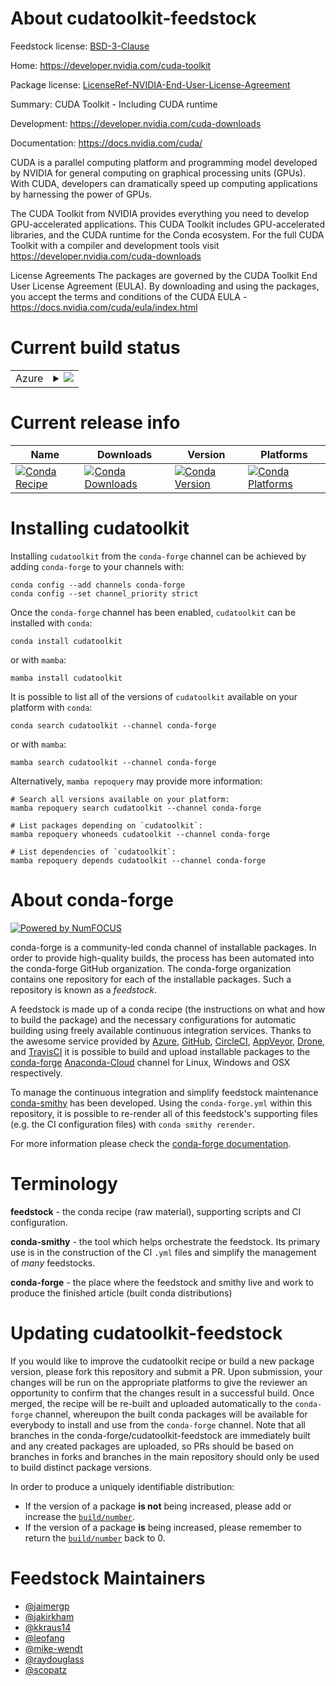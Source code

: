 About cudatoolkit-feedstock
===========================

Feedstock license: [BSD-3-Clause](https://github.com/conda-forge/cudatoolkit-feedstock/blob/main/LICENSE.txt)

Home: https://developer.nvidia.com/cuda-toolkit

Package license: [LicenseRef-NVIDIA-End-User-License-Agreement](https://docs.nvidia.com/cuda/eula/index.html)

Summary: CUDA Toolkit - Including CUDA runtime

Development: https://developer.nvidia.com/cuda-downloads

Documentation: https://docs.nvidia.com/cuda/

CUDA is a parallel computing platform and programming model developed by NVIDIA for general computing on graphical processing units (GPUs). With CUDA, developers can dramatically speed up computing applications by harnessing the power of GPUs.

The CUDA Toolkit from NVIDIA provides everything you need to develop GPU-accelerated applications. This CUDA Toolkit includes GPU-accelerated libraries, and the CUDA runtime for the Conda ecosystem. For the full CUDA Toolkit with a compiler and development tools visit https://developer.nvidia.com/cuda-downloads

License Agreements
The packages are governed by the CUDA Toolkit End User License Agreement (EULA). By downloading and using the packages, you accept the terms and conditions of the CUDA EULA - https://docs.nvidia.com/cuda/eula/index.html


Current build status
====================


<table>
    
  <tr>
    <td>Azure</td>
    <td>
      <details>
        <summary>
          <a href="https://dev.azure.com/conda-forge/feedstock-builds/_build/latest?definitionId=10936&branchName=main">
            <img src="https://dev.azure.com/conda-forge/feedstock-builds/_apis/build/status/cudatoolkit-feedstock?branchName=main">
          </a>
        </summary>
        <table>
          <thead><tr><th>Variant</th><th>Status</th></tr></thead>
          <tbody><tr>
              <td>linux_64_major_minor_ver10.0</td>
              <td>
                <a href="https://dev.azure.com/conda-forge/feedstock-builds/_build/latest?definitionId=10936&branchName=main">
                  <img src="https://dev.azure.com/conda-forge/feedstock-builds/_apis/build/status/cudatoolkit-feedstock?branchName=main&jobName=linux&configuration=linux%20linux_64_major_minor_ver10.0" alt="variant">
                </a>
              </td>
            </tr><tr>
              <td>linux_64_major_minor_ver10.1</td>
              <td>
                <a href="https://dev.azure.com/conda-forge/feedstock-builds/_build/latest?definitionId=10936&branchName=main">
                  <img src="https://dev.azure.com/conda-forge/feedstock-builds/_apis/build/status/cudatoolkit-feedstock?branchName=main&jobName=linux&configuration=linux%20linux_64_major_minor_ver10.1" alt="variant">
                </a>
              </td>
            </tr><tr>
              <td>linux_64_major_minor_ver10.2</td>
              <td>
                <a href="https://dev.azure.com/conda-forge/feedstock-builds/_build/latest?definitionId=10936&branchName=main">
                  <img src="https://dev.azure.com/conda-forge/feedstock-builds/_apis/build/status/cudatoolkit-feedstock?branchName=main&jobName=linux&configuration=linux%20linux_64_major_minor_ver10.2" alt="variant">
                </a>
              </td>
            </tr><tr>
              <td>linux_64_major_minor_ver11.0</td>
              <td>
                <a href="https://dev.azure.com/conda-forge/feedstock-builds/_build/latest?definitionId=10936&branchName=main">
                  <img src="https://dev.azure.com/conda-forge/feedstock-builds/_apis/build/status/cudatoolkit-feedstock?branchName=main&jobName=linux&configuration=linux%20linux_64_major_minor_ver11.0" alt="variant">
                </a>
              </td>
            </tr><tr>
              <td>linux_64_major_minor_ver11.1</td>
              <td>
                <a href="https://dev.azure.com/conda-forge/feedstock-builds/_build/latest?definitionId=10936&branchName=main">
                  <img src="https://dev.azure.com/conda-forge/feedstock-builds/_apis/build/status/cudatoolkit-feedstock?branchName=main&jobName=linux&configuration=linux%20linux_64_major_minor_ver11.1" alt="variant">
                </a>
              </td>
            </tr><tr>
              <td>linux_64_major_minor_ver11.2.2</td>
              <td>
                <a href="https://dev.azure.com/conda-forge/feedstock-builds/_build/latest?definitionId=10936&branchName=main">
                  <img src="https://dev.azure.com/conda-forge/feedstock-builds/_apis/build/status/cudatoolkit-feedstock?branchName=main&jobName=linux&configuration=linux%20linux_64_major_minor_ver11.2.2" alt="variant">
                </a>
              </td>
            </tr><tr>
              <td>linux_64_major_minor_ver11.3.1</td>
              <td>
                <a href="https://dev.azure.com/conda-forge/feedstock-builds/_build/latest?definitionId=10936&branchName=main">
                  <img src="https://dev.azure.com/conda-forge/feedstock-builds/_apis/build/status/cudatoolkit-feedstock?branchName=main&jobName=linux&configuration=linux%20linux_64_major_minor_ver11.3.1" alt="variant">
                </a>
              </td>
            </tr><tr>
              <td>linux_64_major_minor_ver11.4.3</td>
              <td>
                <a href="https://dev.azure.com/conda-forge/feedstock-builds/_build/latest?definitionId=10936&branchName=main">
                  <img src="https://dev.azure.com/conda-forge/feedstock-builds/_apis/build/status/cudatoolkit-feedstock?branchName=main&jobName=linux&configuration=linux%20linux_64_major_minor_ver11.4.3" alt="variant">
                </a>
              </td>
            </tr><tr>
              <td>linux_64_major_minor_ver11.5.2</td>
              <td>
                <a href="https://dev.azure.com/conda-forge/feedstock-builds/_build/latest?definitionId=10936&branchName=main">
                  <img src="https://dev.azure.com/conda-forge/feedstock-builds/_apis/build/status/cudatoolkit-feedstock?branchName=main&jobName=linux&configuration=linux%20linux_64_major_minor_ver11.5.2" alt="variant">
                </a>
              </td>
            </tr><tr>
              <td>linux_64_major_minor_ver11.6.1</td>
              <td>
                <a href="https://dev.azure.com/conda-forge/feedstock-builds/_build/latest?definitionId=10936&branchName=main">
                  <img src="https://dev.azure.com/conda-forge/feedstock-builds/_apis/build/status/cudatoolkit-feedstock?branchName=main&jobName=linux&configuration=linux%20linux_64_major_minor_ver11.6.1" alt="variant">
                </a>
              </td>
            </tr><tr>
              <td>linux_64_major_minor_ver11.6.2</td>
              <td>
                <a href="https://dev.azure.com/conda-forge/feedstock-builds/_build/latest?definitionId=10936&branchName=main">
                  <img src="https://dev.azure.com/conda-forge/feedstock-builds/_apis/build/status/cudatoolkit-feedstock?branchName=main&jobName=linux&configuration=linux%20linux_64_major_minor_ver11.6.2" alt="variant">
                </a>
              </td>
            </tr><tr>
              <td>linux_64_major_minor_ver11.7.1</td>
              <td>
                <a href="https://dev.azure.com/conda-forge/feedstock-builds/_build/latest?definitionId=10936&branchName=main">
                  <img src="https://dev.azure.com/conda-forge/feedstock-builds/_apis/build/status/cudatoolkit-feedstock?branchName=main&jobName=linux&configuration=linux%20linux_64_major_minor_ver11.7.1" alt="variant">
                </a>
              </td>
            </tr><tr>
              <td>linux_64_major_minor_ver11.8.0</td>
              <td>
                <a href="https://dev.azure.com/conda-forge/feedstock-builds/_build/latest?definitionId=10936&branchName=main">
                  <img src="https://dev.azure.com/conda-forge/feedstock-builds/_apis/build/status/cudatoolkit-feedstock?branchName=main&jobName=linux&configuration=linux%20linux_64_major_minor_ver11.8.0" alt="variant">
                </a>
              </td>
            </tr><tr>
              <td>linux_64_major_minor_ver9.2</td>
              <td>
                <a href="https://dev.azure.com/conda-forge/feedstock-builds/_build/latest?definitionId=10936&branchName=main">
                  <img src="https://dev.azure.com/conda-forge/feedstock-builds/_apis/build/status/cudatoolkit-feedstock?branchName=main&jobName=linux&configuration=linux%20linux_64_major_minor_ver9.2" alt="variant">
                </a>
              </td>
            </tr><tr>
              <td>linux_aarch64_major_minor_ver11.0</td>
              <td>
                <a href="https://dev.azure.com/conda-forge/feedstock-builds/_build/latest?definitionId=10936&branchName=main">
                  <img src="https://dev.azure.com/conda-forge/feedstock-builds/_apis/build/status/cudatoolkit-feedstock?branchName=main&jobName=linux&configuration=linux%20linux_aarch64_major_minor_ver11.0" alt="variant">
                </a>
              </td>
            </tr><tr>
              <td>linux_aarch64_major_minor_ver11.1</td>
              <td>
                <a href="https://dev.azure.com/conda-forge/feedstock-builds/_build/latest?definitionId=10936&branchName=main">
                  <img src="https://dev.azure.com/conda-forge/feedstock-builds/_apis/build/status/cudatoolkit-feedstock?branchName=main&jobName=linux&configuration=linux%20linux_aarch64_major_minor_ver11.1" alt="variant">
                </a>
              </td>
            </tr><tr>
              <td>linux_aarch64_major_minor_ver11.2.2</td>
              <td>
                <a href="https://dev.azure.com/conda-forge/feedstock-builds/_build/latest?definitionId=10936&branchName=main">
                  <img src="https://dev.azure.com/conda-forge/feedstock-builds/_apis/build/status/cudatoolkit-feedstock?branchName=main&jobName=linux&configuration=linux%20linux_aarch64_major_minor_ver11.2.2" alt="variant">
                </a>
              </td>
            </tr><tr>
              <td>linux_aarch64_major_minor_ver11.3.1</td>
              <td>
                <a href="https://dev.azure.com/conda-forge/feedstock-builds/_build/latest?definitionId=10936&branchName=main">
                  <img src="https://dev.azure.com/conda-forge/feedstock-builds/_apis/build/status/cudatoolkit-feedstock?branchName=main&jobName=linux&configuration=linux%20linux_aarch64_major_minor_ver11.3.1" alt="variant">
                </a>
              </td>
            </tr><tr>
              <td>linux_aarch64_major_minor_ver11.4.3</td>
              <td>
                <a href="https://dev.azure.com/conda-forge/feedstock-builds/_build/latest?definitionId=10936&branchName=main">
                  <img src="https://dev.azure.com/conda-forge/feedstock-builds/_apis/build/status/cudatoolkit-feedstock?branchName=main&jobName=linux&configuration=linux%20linux_aarch64_major_minor_ver11.4.3" alt="variant">
                </a>
              </td>
            </tr><tr>
              <td>linux_aarch64_major_minor_ver11.5.2</td>
              <td>
                <a href="https://dev.azure.com/conda-forge/feedstock-builds/_build/latest?definitionId=10936&branchName=main">
                  <img src="https://dev.azure.com/conda-forge/feedstock-builds/_apis/build/status/cudatoolkit-feedstock?branchName=main&jobName=linux&configuration=linux%20linux_aarch64_major_minor_ver11.5.2" alt="variant">
                </a>
              </td>
            </tr><tr>
              <td>linux_aarch64_major_minor_ver11.6.1</td>
              <td>
                <a href="https://dev.azure.com/conda-forge/feedstock-builds/_build/latest?definitionId=10936&branchName=main">
                  <img src="https://dev.azure.com/conda-forge/feedstock-builds/_apis/build/status/cudatoolkit-feedstock?branchName=main&jobName=linux&configuration=linux%20linux_aarch64_major_minor_ver11.6.1" alt="variant">
                </a>
              </td>
            </tr><tr>
              <td>linux_aarch64_major_minor_ver11.6.2</td>
              <td>
                <a href="https://dev.azure.com/conda-forge/feedstock-builds/_build/latest?definitionId=10936&branchName=main">
                  <img src="https://dev.azure.com/conda-forge/feedstock-builds/_apis/build/status/cudatoolkit-feedstock?branchName=main&jobName=linux&configuration=linux%20linux_aarch64_major_minor_ver11.6.2" alt="variant">
                </a>
              </td>
            </tr><tr>
              <td>linux_aarch64_major_minor_ver11.7.1</td>
              <td>
                <a href="https://dev.azure.com/conda-forge/feedstock-builds/_build/latest?definitionId=10936&branchName=main">
                  <img src="https://dev.azure.com/conda-forge/feedstock-builds/_apis/build/status/cudatoolkit-feedstock?branchName=main&jobName=linux&configuration=linux%20linux_aarch64_major_minor_ver11.7.1" alt="variant">
                </a>
              </td>
            </tr><tr>
              <td>linux_aarch64_major_minor_ver11.8.0</td>
              <td>
                <a href="https://dev.azure.com/conda-forge/feedstock-builds/_build/latest?definitionId=10936&branchName=main">
                  <img src="https://dev.azure.com/conda-forge/feedstock-builds/_apis/build/status/cudatoolkit-feedstock?branchName=main&jobName=linux&configuration=linux%20linux_aarch64_major_minor_ver11.8.0" alt="variant">
                </a>
              </td>
            </tr><tr>
              <td>linux_ppc64le_major_minor_ver10.2</td>
              <td>
                <a href="https://dev.azure.com/conda-forge/feedstock-builds/_build/latest?definitionId=10936&branchName=main">
                  <img src="https://dev.azure.com/conda-forge/feedstock-builds/_apis/build/status/cudatoolkit-feedstock?branchName=main&jobName=linux&configuration=linux%20linux_ppc64le_major_minor_ver10.2" alt="variant">
                </a>
              </td>
            </tr><tr>
              <td>linux_ppc64le_major_minor_ver11.0</td>
              <td>
                <a href="https://dev.azure.com/conda-forge/feedstock-builds/_build/latest?definitionId=10936&branchName=main">
                  <img src="https://dev.azure.com/conda-forge/feedstock-builds/_apis/build/status/cudatoolkit-feedstock?branchName=main&jobName=linux&configuration=linux%20linux_ppc64le_major_minor_ver11.0" alt="variant">
                </a>
              </td>
            </tr><tr>
              <td>linux_ppc64le_major_minor_ver11.1</td>
              <td>
                <a href="https://dev.azure.com/conda-forge/feedstock-builds/_build/latest?definitionId=10936&branchName=main">
                  <img src="https://dev.azure.com/conda-forge/feedstock-builds/_apis/build/status/cudatoolkit-feedstock?branchName=main&jobName=linux&configuration=linux%20linux_ppc64le_major_minor_ver11.1" alt="variant">
                </a>
              </td>
            </tr><tr>
              <td>linux_ppc64le_major_minor_ver11.2.2</td>
              <td>
                <a href="https://dev.azure.com/conda-forge/feedstock-builds/_build/latest?definitionId=10936&branchName=main">
                  <img src="https://dev.azure.com/conda-forge/feedstock-builds/_apis/build/status/cudatoolkit-feedstock?branchName=main&jobName=linux&configuration=linux%20linux_ppc64le_major_minor_ver11.2.2" alt="variant">
                </a>
              </td>
            </tr><tr>
              <td>linux_ppc64le_major_minor_ver11.3.1</td>
              <td>
                <a href="https://dev.azure.com/conda-forge/feedstock-builds/_build/latest?definitionId=10936&branchName=main">
                  <img src="https://dev.azure.com/conda-forge/feedstock-builds/_apis/build/status/cudatoolkit-feedstock?branchName=main&jobName=linux&configuration=linux%20linux_ppc64le_major_minor_ver11.3.1" alt="variant">
                </a>
              </td>
            </tr><tr>
              <td>linux_ppc64le_major_minor_ver11.4.3</td>
              <td>
                <a href="https://dev.azure.com/conda-forge/feedstock-builds/_build/latest?definitionId=10936&branchName=main">
                  <img src="https://dev.azure.com/conda-forge/feedstock-builds/_apis/build/status/cudatoolkit-feedstock?branchName=main&jobName=linux&configuration=linux%20linux_ppc64le_major_minor_ver11.4.3" alt="variant">
                </a>
              </td>
            </tr><tr>
              <td>linux_ppc64le_major_minor_ver11.5.2</td>
              <td>
                <a href="https://dev.azure.com/conda-forge/feedstock-builds/_build/latest?definitionId=10936&branchName=main">
                  <img src="https://dev.azure.com/conda-forge/feedstock-builds/_apis/build/status/cudatoolkit-feedstock?branchName=main&jobName=linux&configuration=linux%20linux_ppc64le_major_minor_ver11.5.2" alt="variant">
                </a>
              </td>
            </tr><tr>
              <td>linux_ppc64le_major_minor_ver11.6.1</td>
              <td>
                <a href="https://dev.azure.com/conda-forge/feedstock-builds/_build/latest?definitionId=10936&branchName=main">
                  <img src="https://dev.azure.com/conda-forge/feedstock-builds/_apis/build/status/cudatoolkit-feedstock?branchName=main&jobName=linux&configuration=linux%20linux_ppc64le_major_minor_ver11.6.1" alt="variant">
                </a>
              </td>
            </tr><tr>
              <td>linux_ppc64le_major_minor_ver11.6.2</td>
              <td>
                <a href="https://dev.azure.com/conda-forge/feedstock-builds/_build/latest?definitionId=10936&branchName=main">
                  <img src="https://dev.azure.com/conda-forge/feedstock-builds/_apis/build/status/cudatoolkit-feedstock?branchName=main&jobName=linux&configuration=linux%20linux_ppc64le_major_minor_ver11.6.2" alt="variant">
                </a>
              </td>
            </tr><tr>
              <td>linux_ppc64le_major_minor_ver11.7.1</td>
              <td>
                <a href="https://dev.azure.com/conda-forge/feedstock-builds/_build/latest?definitionId=10936&branchName=main">
                  <img src="https://dev.azure.com/conda-forge/feedstock-builds/_apis/build/status/cudatoolkit-feedstock?branchName=main&jobName=linux&configuration=linux%20linux_ppc64le_major_minor_ver11.7.1" alt="variant">
                </a>
              </td>
            </tr><tr>
              <td>linux_ppc64le_major_minor_ver11.8.0</td>
              <td>
                <a href="https://dev.azure.com/conda-forge/feedstock-builds/_build/latest?definitionId=10936&branchName=main">
                  <img src="https://dev.azure.com/conda-forge/feedstock-builds/_apis/build/status/cudatoolkit-feedstock?branchName=main&jobName=linux&configuration=linux%20linux_ppc64le_major_minor_ver11.8.0" alt="variant">
                </a>
              </td>
            </tr><tr>
              <td>win_64_major_minor_ver10.0</td>
              <td>
                <a href="https://dev.azure.com/conda-forge/feedstock-builds/_build/latest?definitionId=10936&branchName=main">
                  <img src="https://dev.azure.com/conda-forge/feedstock-builds/_apis/build/status/cudatoolkit-feedstock?branchName=main&jobName=win&configuration=win%20win_64_major_minor_ver10.0" alt="variant">
                </a>
              </td>
            </tr><tr>
              <td>win_64_major_minor_ver10.1</td>
              <td>
                <a href="https://dev.azure.com/conda-forge/feedstock-builds/_build/latest?definitionId=10936&branchName=main">
                  <img src="https://dev.azure.com/conda-forge/feedstock-builds/_apis/build/status/cudatoolkit-feedstock?branchName=main&jobName=win&configuration=win%20win_64_major_minor_ver10.1" alt="variant">
                </a>
              </td>
            </tr><tr>
              <td>win_64_major_minor_ver10.2</td>
              <td>
                <a href="https://dev.azure.com/conda-forge/feedstock-builds/_build/latest?definitionId=10936&branchName=main">
                  <img src="https://dev.azure.com/conda-forge/feedstock-builds/_apis/build/status/cudatoolkit-feedstock?branchName=main&jobName=win&configuration=win%20win_64_major_minor_ver10.2" alt="variant">
                </a>
              </td>
            </tr><tr>
              <td>win_64_major_minor_ver11.0</td>
              <td>
                <a href="https://dev.azure.com/conda-forge/feedstock-builds/_build/latest?definitionId=10936&branchName=main">
                  <img src="https://dev.azure.com/conda-forge/feedstock-builds/_apis/build/status/cudatoolkit-feedstock?branchName=main&jobName=win&configuration=win%20win_64_major_minor_ver11.0" alt="variant">
                </a>
              </td>
            </tr><tr>
              <td>win_64_major_minor_ver11.1</td>
              <td>
                <a href="https://dev.azure.com/conda-forge/feedstock-builds/_build/latest?definitionId=10936&branchName=main">
                  <img src="https://dev.azure.com/conda-forge/feedstock-builds/_apis/build/status/cudatoolkit-feedstock?branchName=main&jobName=win&configuration=win%20win_64_major_minor_ver11.1" alt="variant">
                </a>
              </td>
            </tr><tr>
              <td>win_64_major_minor_ver11.2.2</td>
              <td>
                <a href="https://dev.azure.com/conda-forge/feedstock-builds/_build/latest?definitionId=10936&branchName=main">
                  <img src="https://dev.azure.com/conda-forge/feedstock-builds/_apis/build/status/cudatoolkit-feedstock?branchName=main&jobName=win&configuration=win%20win_64_major_minor_ver11.2.2" alt="variant">
                </a>
              </td>
            </tr><tr>
              <td>win_64_major_minor_ver11.3.1</td>
              <td>
                <a href="https://dev.azure.com/conda-forge/feedstock-builds/_build/latest?definitionId=10936&branchName=main">
                  <img src="https://dev.azure.com/conda-forge/feedstock-builds/_apis/build/status/cudatoolkit-feedstock?branchName=main&jobName=win&configuration=win%20win_64_major_minor_ver11.3.1" alt="variant">
                </a>
              </td>
            </tr><tr>
              <td>win_64_major_minor_ver11.4.3</td>
              <td>
                <a href="https://dev.azure.com/conda-forge/feedstock-builds/_build/latest?definitionId=10936&branchName=main">
                  <img src="https://dev.azure.com/conda-forge/feedstock-builds/_apis/build/status/cudatoolkit-feedstock?branchName=main&jobName=win&configuration=win%20win_64_major_minor_ver11.4.3" alt="variant">
                </a>
              </td>
            </tr><tr>
              <td>win_64_major_minor_ver11.5.2</td>
              <td>
                <a href="https://dev.azure.com/conda-forge/feedstock-builds/_build/latest?definitionId=10936&branchName=main">
                  <img src="https://dev.azure.com/conda-forge/feedstock-builds/_apis/build/status/cudatoolkit-feedstock?branchName=main&jobName=win&configuration=win%20win_64_major_minor_ver11.5.2" alt="variant">
                </a>
              </td>
            </tr><tr>
              <td>win_64_major_minor_ver11.6.1</td>
              <td>
                <a href="https://dev.azure.com/conda-forge/feedstock-builds/_build/latest?definitionId=10936&branchName=main">
                  <img src="https://dev.azure.com/conda-forge/feedstock-builds/_apis/build/status/cudatoolkit-feedstock?branchName=main&jobName=win&configuration=win%20win_64_major_minor_ver11.6.1" alt="variant">
                </a>
              </td>
            </tr><tr>
              <td>win_64_major_minor_ver11.6.2</td>
              <td>
                <a href="https://dev.azure.com/conda-forge/feedstock-builds/_build/latest?definitionId=10936&branchName=main">
                  <img src="https://dev.azure.com/conda-forge/feedstock-builds/_apis/build/status/cudatoolkit-feedstock?branchName=main&jobName=win&configuration=win%20win_64_major_minor_ver11.6.2" alt="variant">
                </a>
              </td>
            </tr><tr>
              <td>win_64_major_minor_ver11.7.1</td>
              <td>
                <a href="https://dev.azure.com/conda-forge/feedstock-builds/_build/latest?definitionId=10936&branchName=main">
                  <img src="https://dev.azure.com/conda-forge/feedstock-builds/_apis/build/status/cudatoolkit-feedstock?branchName=main&jobName=win&configuration=win%20win_64_major_minor_ver11.7.1" alt="variant">
                </a>
              </td>
            </tr><tr>
              <td>win_64_major_minor_ver11.8.0</td>
              <td>
                <a href="https://dev.azure.com/conda-forge/feedstock-builds/_build/latest?definitionId=10936&branchName=main">
                  <img src="https://dev.azure.com/conda-forge/feedstock-builds/_apis/build/status/cudatoolkit-feedstock?branchName=main&jobName=win&configuration=win%20win_64_major_minor_ver11.8.0" alt="variant">
                </a>
              </td>
            </tr><tr>
              <td>win_64_major_minor_ver9.2</td>
              <td>
                <a href="https://dev.azure.com/conda-forge/feedstock-builds/_build/latest?definitionId=10936&branchName=main">
                  <img src="https://dev.azure.com/conda-forge/feedstock-builds/_apis/build/status/cudatoolkit-feedstock?branchName=main&jobName=win&configuration=win%20win_64_major_minor_ver9.2" alt="variant">
                </a>
              </td>
            </tr>
          </tbody>
        </table>
      </details>
    </td>
  </tr>
</table>

Current release info
====================

| Name | Downloads | Version | Platforms |
| --- | --- | --- | --- |
| [![Conda Recipe](https://img.shields.io/badge/recipe-cudatoolkit-green.svg)](https://anaconda.org/conda-forge/cudatoolkit) | [![Conda Downloads](https://img.shields.io/conda/dn/conda-forge/cudatoolkit.svg)](https://anaconda.org/conda-forge/cudatoolkit) | [![Conda Version](https://img.shields.io/conda/vn/conda-forge/cudatoolkit.svg)](https://anaconda.org/conda-forge/cudatoolkit) | [![Conda Platforms](https://img.shields.io/conda/pn/conda-forge/cudatoolkit.svg)](https://anaconda.org/conda-forge/cudatoolkit) |

Installing cudatoolkit
======================

Installing `cudatoolkit` from the `conda-forge` channel can be achieved by adding `conda-forge` to your channels with:

```
conda config --add channels conda-forge
conda config --set channel_priority strict
```

Once the `conda-forge` channel has been enabled, `cudatoolkit` can be installed with `conda`:

```
conda install cudatoolkit
```

or with `mamba`:

```
mamba install cudatoolkit
```

It is possible to list all of the versions of `cudatoolkit` available on your platform with `conda`:

```
conda search cudatoolkit --channel conda-forge
```

or with `mamba`:

```
mamba search cudatoolkit --channel conda-forge
```

Alternatively, `mamba repoquery` may provide more information:

```
# Search all versions available on your platform:
mamba repoquery search cudatoolkit --channel conda-forge

# List packages depending on `cudatoolkit`:
mamba repoquery whoneeds cudatoolkit --channel conda-forge

# List dependencies of `cudatoolkit`:
mamba repoquery depends cudatoolkit --channel conda-forge
```


About conda-forge
=================

[![Powered by
NumFOCUS](https://img.shields.io/badge/powered%20by-NumFOCUS-orange.svg?style=flat&colorA=E1523D&colorB=007D8A)](https://numfocus.org)

conda-forge is a community-led conda channel of installable packages.
In order to provide high-quality builds, the process has been automated into the
conda-forge GitHub organization. The conda-forge organization contains one repository
for each of the installable packages. Such a repository is known as a *feedstock*.

A feedstock is made up of a conda recipe (the instructions on what and how to build
the package) and the necessary configurations for automatic building using freely
available continuous integration services. Thanks to the awesome service provided by
[Azure](https://azure.microsoft.com/en-us/services/devops/), [GitHub](https://github.com/),
[CircleCI](https://circleci.com/), [AppVeyor](https://www.appveyor.com/),
[Drone](https://cloud.drone.io/welcome), and [TravisCI](https://travis-ci.com/)
it is possible to build and upload installable packages to the
[conda-forge](https://anaconda.org/conda-forge) [Anaconda-Cloud](https://anaconda.org/)
channel for Linux, Windows and OSX respectively.

To manage the continuous integration and simplify feedstock maintenance
[conda-smithy](https://github.com/conda-forge/conda-smithy) has been developed.
Using the ``conda-forge.yml`` within this repository, it is possible to re-render all of
this feedstock's supporting files (e.g. the CI configuration files) with ``conda smithy rerender``.

For more information please check the [conda-forge documentation](https://conda-forge.org/docs/).

Terminology
===========

**feedstock** - the conda recipe (raw material), supporting scripts and CI configuration.

**conda-smithy** - the tool which helps orchestrate the feedstock.
                   Its primary use is in the construction of the CI ``.yml`` files
                   and simplify the management of *many* feedstocks.

**conda-forge** - the place where the feedstock and smithy live and work to
                  produce the finished article (built conda distributions)


Updating cudatoolkit-feedstock
==============================

If you would like to improve the cudatoolkit recipe or build a new
package version, please fork this repository and submit a PR. Upon submission,
your changes will be run on the appropriate platforms to give the reviewer an
opportunity to confirm that the changes result in a successful build. Once
merged, the recipe will be re-built and uploaded automatically to the
`conda-forge` channel, whereupon the built conda packages will be available for
everybody to install and use from the `conda-forge` channel.
Note that all branches in the conda-forge/cudatoolkit-feedstock are
immediately built and any created packages are uploaded, so PRs should be based
on branches in forks and branches in the main repository should only be used to
build distinct package versions.

In order to produce a uniquely identifiable distribution:
 * If the version of a package **is not** being increased, please add or increase
   the [``build/number``](https://docs.conda.io/projects/conda-build/en/latest/resources/define-metadata.html#build-number-and-string).
 * If the version of a package **is** being increased, please remember to return
   the [``build/number``](https://docs.conda.io/projects/conda-build/en/latest/resources/define-metadata.html#build-number-and-string)
   back to 0.

Feedstock Maintainers
=====================

* [@jaimergp](https://github.com/jaimergp/)
* [@jakirkham](https://github.com/jakirkham/)
* [@kkraus14](https://github.com/kkraus14/)
* [@leofang](https://github.com/leofang/)
* [@mike-wendt](https://github.com/mike-wendt/)
* [@raydouglass](https://github.com/raydouglass/)
* [@scopatz](https://github.com/scopatz/)


<!-- dummy commit to enable rerendering -->

